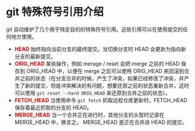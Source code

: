 # git 特殊符号引用介绍

git 自动维护了几个用于特定目的的特殊符号引用。这些引用可以在使用提交的任何地方使用。

- <font color='red'><strong>HEAD</strong></font> 始终指向当前分支的最终提交。当切换分支时 HEAD 会更新为指向新分支的最新提交。   
- <font color='red'><strong>ORIG_HEAD</strong></font> 某些操作，例如 merage / reset 会把 merge 之前的 HEAD 保存到 ORIG_HEAD 中，以便在 merge 之后可以使用 ORIG_HEAD 来回滚到合并之前的状态（在分支合并的时候，产生了冲突，如果已经修改了冲突，并产生了新的提交，但是冲突解决的有问题，想要还原之前的状态重新合并，这时可以使用 `git reset --hard ORIG_HEAD` 来还原到合并之前的状态）。  
- <font color='red'><strong>FETCH_HEAD</strong></font> 当使用命令 `git fetch` 抓取远程仓库更新时，FETCH_HEAD 保存着最近抓取的分支的 HEAD。  
- <font color='red'><strong>MERGE_HEAD</strong></font> 当一个合并正在进行时，其他分支的头暂时记录在 MERGE_HEAD 中，换言之， MERGE_HEAD 是正在合并进 HEAD 的提交。  

